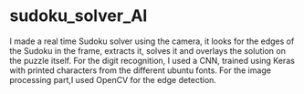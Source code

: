 # sudoku_solver_AI

I made a real time Sudoku solver using the camera, 
it looks for the edges of the Sudoku in the frame, extracts it, 
solves it and overlays the solution on the puzzle itself. 
For the digit recognition, I used a CNN, trained using Keras with printed characters from the different ubuntu fonts. 
For the image processing part,I used OpenCV for the edge detection.
